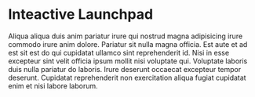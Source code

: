 # Inteactive Launchpad

Aliqua aliqua duis anim pariatur irure qui nostrud magna adipisicing irure commodo irure anim dolore. Pariatur sit nulla magna officia. Est aute et ad est sit est do qui cupidatat ullamco sint reprehenderit id. Nisi in esse excepteur sint velit officia ipsum mollit nisi voluptate qui. Voluptate laboris duis nulla pariatur do laboris. Irure deserunt occaecat excepteur tempor deserunt. Cupidatat reprehenderit non exercitation aliqua fugiat cupidatat enim et nisi labore laborum.
